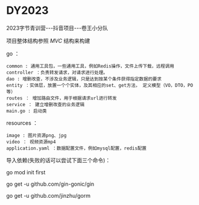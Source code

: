 # DY2023  

2023字节青训营---抖音项目---卷王小分队

项目整体结构参照 _MVC_ 结构来构建

go ：

    common : 通用工具包，一些通用工具，例如Redis操作，文件上传下载，远程调用
    controller ：负责转发请求，对请求进行处理。
    dao : 增删改查，不涉及业务逻辑，只是达到按某个条件获得指定数据的要求
    entity ：实体层，放置一个个实体，及其相应的set、get方法， 定义模型（VO，DTO，PO等）
    routes ： 增加路由文件，用于根据请求url进行转发
    service ： 建立增删改查的业务逻辑
    main.go : 启动类

resources ：

    image : 图片资源png、jpg
    video ： 视频资源mp4
    application.yaml ：数据配置文件，例如mysql配置，redis配置

导入依赖(失败的话可以尝试下面三个命令)：

go mod init first

go get -u github.com/gin-gonic/gin

go get -u github.com/jinzhu/gorm